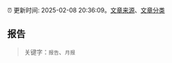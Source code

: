 :alarm_clock: 更新时间: 2025-02-08 20:36:09。[文章来源](/README.md)、[文章分类](/TAGS.md)

## 报告


> 关键字：`报告`、`月报`



